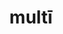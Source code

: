 ---
title: multī
meaning: many
ch: three
pos: totadjective
femstem: mult
femend: ae
neutstem: mult
neutend: a
derivative: multitude, multiply
---